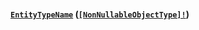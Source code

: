 #### [`EntityTypeName`](#) ([`[NonNullableObjectType]!`](docs/graphql/objects/non-nullable-object-type))


